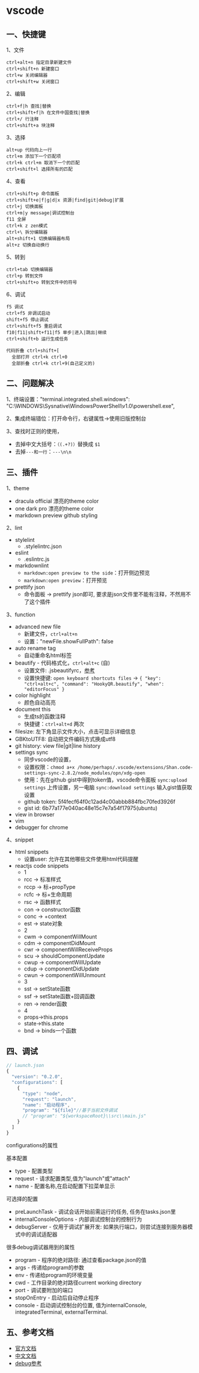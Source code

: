 <!-- 2017/5/16  -->

# vscode

## 一、快捷键

1、文件

```shell
ctrl+alt+n 指定目录新建文件
ctrl+shift+n 新建窗口
ctrl+w 关闭编辑器
ctrl+shift+w 关闭窗口
```

2、编辑

```shell
ctrl+f|h 查找|替换
ctrl+shift+f|h 在文件中国查找|替换
ctrl+/ 行注释
ctrl+shift+a 块注释
```

3、选择

```shell
alt+up 代码向上一行
ctrl+m 添加下一个匹配项
ctrl+k ctrl+m 取消下一个的匹配
ctrl+shift+l 选择所有的匹配
```

4、查看

```shell
ctrl+shift+p 命令面板
ctrl+shift+e|f|g|d|x 资源|find|git|debug|扩展
ctrl+j 切换面板
ctrl+m|y message|调试控制台
f11 全屏
ctrl+k z zen模式
ctrl+\ 拆分编辑器
alt+shift+1 切换编辑器布局
alt+z 切换自动换行
```

5、转到

```shell
ctrl+tab 切换编辑器
ctrl+p 转到文件
ctrl+shift+o 转到文件中的符号
```

6、调试

```shell
f5 调试
ctrl+f5 非调试启动
shift+f5 停止调试
ctrl+shift+f5 重启调试
f10|f11|shift+f11|f5 单步|进入|跳出|继续
ctrl+shift+b 运行生成任务
```

```shell
代码折叠 ctrl+shift+[
  全部打开 ctrl+k ctrl+0
  全部折叠 ctrl+k ctrl+9(自己定义的)
```

## 二、问题解决

1、终端设置："terminal.integrated.shell.windows": "C:\\WINDOWS\\Sysnative\\WindowsPowerShell\\v1.0\\powershell.exe",

2、集成终端错位：打开命令行，右键属性->使用旧版控制台

3、查找时正则的使用，

- 去掉中文大括号：`（(.+?)）`替换成 `$1`
- 去掉`---和一行`：`---\n\n`

## 三、插件

1、theme

- dracula official 漂亮的theme color
- one dark pro 漂亮的theme color
- markdown preview github styling

2、lint

- stylelint
  - .stylelintrc.json
- eslint
  - .eslintrc.js
- markdownlint
  - `markdown:open preview to the side`：打开侧边预览
  - `markdown:open preview`：打开预览
- prettify json
  - 命令面板 -> prettify json即可, 要求是json文件里不能有注释，不然用不了这个插件

3、function

- advanced new file
  - 新建文件，`ctrl+alt+n`
  - 设置："newFile.showFullPath": false
- auto rename tag
  - 自动重命名html标签
- beautify - 代码格式化，`ctrl+alt+c` (自)
  - 设置文件: .jsbeautifyrc，[参考](https://github.com/victorporof/Sublime-HTMLPrettify/blob/master/.jsbeautifyrc)
  - 设置快捷键: `open keyboard shortcuts files` -> `{ "key": "ctrl+alt+c", "command": "HookyQR.beautify", "when": "editorFocus" }`
- color highlight
  - 颜色自动高亮
- document this
  - 生成ts的函数注释
  - 快捷键：`ctrl+alt+d` 两次
- filesize: 左下角显示文件大小，点击可显示详细信息
- GBKtoUTF8: 自动把文件编码方式换成utf8
- git history: view file|git|line history
- settings sync
  - 同步vscode的设置，
  - 设置权限：`chmod a+x /home/perhaps/.vscode/extensions/Shan.code-settings-sync-2.8.2/node_modules/opn/xdg-open`
  - 使用：先在github gist中得到token值，vscode命令面板 `sync:upload settings` 上传设置，另一电脑 `sync:download settings` 输入gist值获取设置
  - github token: 5f4fecf64f0c12ad4c00abbb884fbc70fed3926f
  - gist id: 6b77a177e040ac48e15c7e7a54f17975(ubuntu)
- view in browser
- vim
- debugger for chrome

4、snippet

- html snippets
  - 设置user: 允许在其他哪些文件使用html代码提醒
- reactjs code snippets
  - 1
  - rcc → 标准样式
  - rccp → 标+propType
  - rcfc → 标+生命周期
  - rsc → 函数样式
  - con → constructor函数
  - conc → +context
  - est → state对象
  - 2
  - cwm → componentWillMount
  - cdm → componentDidMount
  - cwr → componentWillReceiveProps
  - scu → shouldComponentUpdate
  - cwup → componentWillUpdate
  - cdup → componentDidUpdate
  - cwun → componentWillUnmount
  - 3
  - sst → setState函数
  - ssf → setState函数+回调函数
  - ren → render函数
  - 4
  - props→this.props
  - state→this.state
  - bnd → binds一个函数

## 四、调试

```js
// launch.json
{
  "version": "0.2.0",
  "configurations": [
    {
      "type": "node",
      "request": "launch",
      "name": "启动程序",
      "program": "${file}"//基于当前文件调试
      // "program": "${workspaceRoot}\\src\\main.js"
    }
  ]
}
```

configurations的属性

基本配置

- type - 配置类型
- request - 请求配置类型,值为"launch"或"attach"
- name - 配置名称,在启动配置下拉菜单显示

可选择的配置

- preLaunchTask - 调试会话开始前需运行的任务, 任务在tasks.json里
- internalConsoleOptions - 内部调试控制台的控制行为
- debugServer - 仅用于调试扩展开发: 如果执行端口，则尝试连接到服务器模式中的调试适配器

很多debug调试器用到的属性

- program - 程序的绝对路径: 通过查看package.json的值
- args - 传递给program的参数
- env - 传递给program的环境变量
- cwd - 工作目录的绝对路径current working directory
- port - 调试要附加的端口
- stopOnEntry - 启动后自动停止程序
- console - 启动调试控制台的位置, 值为internalConsole, integratedTerminal,  externalTerminal.

## 五、参考文档

- [官方文档](https://code.visualstudio.com/docs#vscode)
- [中文文档](https://jeasonstudio.gitbooks.io/vscode-cn-doc/content/)
- [debug参考](https://code.visualstudio.com/docs/editor/debugging)
